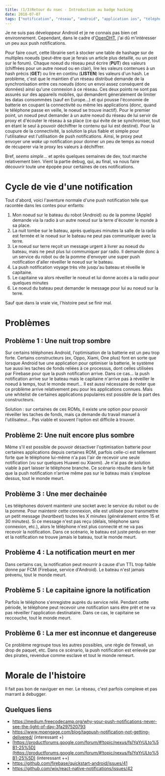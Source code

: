```yaml
---
title: (1/3)Retour du nsec - Introduction au badge hacking
date: 2018-07-07
tags: ["notification", "réseau", "android", "application ios", "téléphone"]
---
```


Je ne suis pas développeur Android et je ne connais pas bien cet environnement. Cependant, dans le cadre d'[OpenDHT](https://opendht.net), j'ai dû m'intéresser un peu aux push notifications.

Pour faire court, cette librairie sert à stocker une table de hashage sur de multiples noeuds (peut-être que je ferais un article plus detaillé, ou un post sur le forum). Chaque noeud du réseau peut écrire (**PUT**) des valeurs (chiffrées pour un autre noeud ou en clair), lire les valeurs contenues à un hash précis (**GET**) ou lire en continu (**LISTEN**) les valeurs d'un hash. Le problème, c'est que le maintien d'un réseau distribué demande de la synchronisation entre ces noeuds (donc un envoi assez conséquent de données) ainsi qu'une connexion à ce réseau. Ces deux points ne sont pas assurés sur des appareils mobiles, qui demandent géneralement de limiter les datas consommées (sauf en Europe...) et qui pousse l'économie de batterie en coupant la connectivité ou même les applications (donc, quand le téléphone passe en veille, le noeud se trouve inactif). Pour le premier point, un noeud peut demander à un autre noeud du réseau de lui servir de proxy et d'écouter le réseau à sa place (ce qui évite de se synchroniser, tout en étant le seul à pouvoir déchiffrer le contenu qui lui est destiné). Pour la coupure de la connectivité, la solution la plus fiable et simple pour l'utilisateur est l'utilisation de push notifications. Ainsi, le proxy peut envoyer une *wake up* notification pour donner un peu de temps au noeud de récuperer via le proxy les valeurs à déchiffrer.

Bref, *seems simple*... et après quelques semaines de dev, tout marche relativement bien. Vient la partie debug, qui, au final, va nous faire découvrir toute une épopée pour certaines de ces notifications.

# Cycle de vie d'une notification

Tout d'abord, voici l'aventure normale d'une push notification telle que racontée dans les contes pour enfants:

1. Mon noeud sur le bateau du robot (Android) ou de la pomme (Apple) demande via la radio à un autre noeud sur la terre d'écouter le monde à sa place.
2. La nuit tombe sur le bateau, après quelques minutes la salle de la radio est fermée et le noeud sur le bateau ne peut pas communiquer avec la terre.
3. Le noeud sur terre reçoit un message urgent à livrer au noeud du bateau, mais ne peut plus lui communiquer par radio. Il demande donc à un service du robot ou de la pomme d'envoyer une super push notification d'aller réveiller le noeud sur le bateau.
4. La push notification voyage très vite jusqu'au bateau et réveille le capitaine.
5. Le capitaine va alors réveiller le noeud et lui donne accés a la radio pour quelques minutes
6. Le noeud du bateau peut demander le message pour lui au noeud sur la terre.

Sauf que dans la vraie vie, l'histoire peut se finir mal.

# Problèmes

## Problème 1 : Une nuit trop sombre

Sur certains téléphones Android, l'optimisation de la batterie est un peu trop forte. Certains constructeurs (ex, Oppo, Xiami, One plus) font en sorte que lorsque Android tue une application pour optimiser la batterie, le système tue aussi les taches de fonds reliées à ce processus, dont celles utilisées par Firebase pour que la push notification arrive. Dans ce cas... la push notification arrive sur le bateau mais le capitaine n'arrive pas à réveiller le noeud à temps, tout le monde meurt... Il est aussi nécessaire de noter que ce problème arrive relativement peu pour les applications connues. Mais une whitelist de certaines applications populaires est possible de la part des constructeurs.

Solution : sur certaines de ces ROMs, il existe une option pour pouvoir réveiller les taches de fonds, mais ça demande du travail manuel à l'utilisateur... Pas viable et souvent l'option est difficile à trouver.

## Problème 2: Une nuit encore plus sombre

Même s'il est possible de pouvoir désactiver l'optimisation batterie pour certaines applications depuis certaines ROM, parfois celle-ci est tellement forte que le téléphone lui-même n'a pas l'air de recevoir une seule notification (vu sur quelques Huawei ou Xiaomi). Je n'ai pas de solution viable à part laisser le téléphone branche. Ce scénario résulte dans le fait que la push notification n'arrive même pas sur le bateau mais s'explose dessus, tout le monde meurt.

## Problème 3 : Une mer dechainée

Les téléphones doivent maintenir une socket avec le service du robot ou de la pomme. Pour maintenir cette connexion, elle est utilisée pour transmettre un petit message (*heartbeet*) toutes les X minutes (généralement entre 15 et 30 minutes). Si ce message n'est pas reçu (délais, téléphone sans connexion, etc.), alors le téléphone n'est plus connecté et ne va pas recevoir la notification. Dans ce scénario, le bateau est juste perdu en mer et la notification ne trouve jamais le bateau, tout le monde meurt.

## Problème 4 : La notification meurt en mer

Dans certains cas, la notification peut mourrir à cause d'un TTL trop faible donne par FCM (Firebase, service d'Android). Le bateau n'est jamais prévenu, tout le monde meurt.

## Problème 5 : Le capitaine ignore la notification

Parfois le téléphone s'enregistre auprès du service relié. Pendant cette période, le téléphone peut recevoir une notification sans être prêt et ne va pas réveiller l'application destinataire. Dans ce cas, le capitaine se reccouche, tout le monde meurt.

## Problème 6 : La mer est inconnue et dangereuse

Ce problème regroupe tous les autres possibles, une règle de firewall, un drop de paquet, etc. Dans ce scénario, la push notification est enlevée par des pirates, revendue comme esclave et tout le monde remeurt.

# Morale de l'histoire

Il fait pas bon de naviguer en mer. Le réseau, c'est parfois complexe et pas marrant à debugger.

## Quelques liens

+ https://medium.freecodecamp.org/why-your-push-notifications-never-see-the-light-of-day-3fa297520793
+ https://www.moengage.com/blog/tagpush-notification-not-getting-delivered/ (interessant +)
+ [https://productforums.google.com/forum/#!topic/nexus/fslYqYrULto%5B1-25%5D](https://productforums.google.com/forum/#!topic/nexus/fslYqYrULto%5B1-25%5D) (interessant ++)
+ https://github.com/firebase/quickstart-android/issues/41
+ https://github.com/wix/react-native-notifications/issues/42

